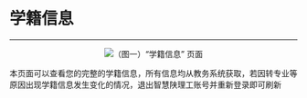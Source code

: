 # 学籍信息

---

<center><img src="/images/Docs/Functions/JiaoWu/StdDetail/1.png">（图一）“学籍信息” 页面</img></center>

本页面可以查看您的完整的学籍信息，所有信息均从教务系统获取，若因转专业等原因出现学籍信息发生变化的情况，退出智慧陕理工账号并重新登录即可刷新